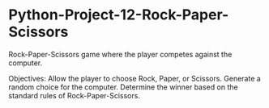 # Python-Project-12-Rock-Paper-Scissors
Rock-Paper-Scissors game where the player competes against the computer.

Objectives:
Allow the player to choose Rock, Paper, or Scissors.
Generate a random choice for the computer.
Determine the winner based on the standard rules of Rock-Paper-Scissors.
